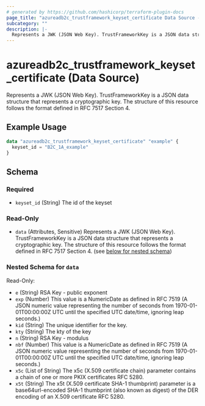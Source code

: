 ```yaml
---
# generated by https://github.com/hashicorp/terraform-plugin-docs
page_title: "azureadb2c_trustframework_keyset_certificate Data Source - azureadb2c"
subcategory: ""
description: |-
  Represents a JWK (JSON Web Key). TrustFrameworkKey is a JSON data structure that represents a cryptographic key. The structure of this resource follows the format defined in RFC 7517 Section 4.
---
```


# azureadb2c_trustframework_keyset_certificate (Data Source)

Represents a JWK (JSON Web Key). TrustFrameworkKey is a JSON data structure that represents a cryptographic key. The structure of this resource follows the format defined in RFC 7517 Section 4.

## Example Usage

```terraform
data "azureadb2c_trustframework_keyset_certificate" "example" {
  keyset_id = "B2C_1A_example"
}
```

<!-- schema generated by tfplugindocs -->
## Schema

### Required

- `keyset_id` (String) The id of the keyset

### Read-Only

- `data` (Attributes, Sensitive) Represents a JWK (JSON Web Key). TrustFrameworkKey is a JSON data structure that represents a cryptographic key. The structure of this resource follows the format defined in RFC 7517 Section 4. (see [below for nested schema](#nestedatt--data))

<a id="nestedatt--data"></a>
### Nested Schema for `data`

Read-Only:

- `e` (String) RSA Key - public exponent
- `exp` (Number) This value is a NumericDate as defined in RFC 7519 (A JSON numeric value representing the number of seconds from 1970-01-01T00:00:00Z UTC until the specified UTC date/time, ignoring leap seconds.)
- `kid` (String) The unique identifier for the key.
- `kty` (String) The kty of the key
- `n` (String) RSA Key - modulus
- `nbf` (Number) This value is a NumericDate as defined in RFC 7519 (A JSON numeric value representing the number of seconds from 1970-01-01T00:00:00Z UTC until the specified UTC date/time, ignoring leap seconds.)
- `x5c` (List of String) The x5c (X.509 certificate chain) parameter contains a chain of one or more PKIX certificates RFC 5280.
- `x5t` (String) The x5t (X.509 certificate SHA-1 thumbprint) parameter is a base64url-encoded SHA-1 thumbprint (also known as digest) of the DER encoding of an X.509 certificate RFC 5280.
